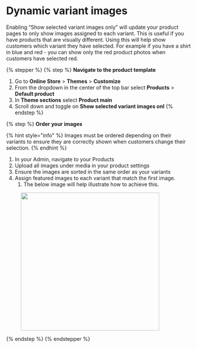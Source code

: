 # Dynamic variant images

Enabling “Show selected variant images only” will update your product pages to only show images assigned to each variant. This is useful if you have products that are visually different. Using this will help show customers which variant they have selected. For example if you have a shirt in blue and red - you can show only the red product photos when customers have selected red.

{% stepper %}
{% step %}
**Navigate to the product template**

1. Go to **Online Store** > **Themes** > **Customize**
2. From the dropdown in the center of the top bar select **Products** > **Default product**
3. In **Theme sections** select **Product main**
4. Scroll down and toggle on **Show selected variant images onl**
{% endstep %}

{% step %}
**Order your images**

{% hint style="info" %}
Images must be ordered depending on their variants to ensure they are correctly shown when customers change their selection.
{% endhint %}

1. In your Admin, navigate to your Products
2. Upload all images under media in your product settings
3. Ensure the images are sorted in the same order as your variants
4. Assign featured images to each variant that match the first image.
   1. The below image will help illustrate how to achieve this.

<div align="left"><figure><img src="https://downloads.intercomcdn.com/i/o/1199111437/9087463c15b310aa77b99f73/Poster%2B-C2-B7%2BProducts%2B-C2-B7%2BBig%2BTote%2B-C2-B7%2BShopify%2B2023-09-06%2B17-32-57.png?expires=1744682400&#x26;signature=dd43a5947eadd3d59a74e56eff20fe252279e325718ec1d77b9cd329e196f06e&#x26;req=dSEuH8h%2FnIVcXvMW1HO4zbU7h%2BpLK%2BDDYKqzdz5v%2BClfFHjA%2FDMSkvnX%2FIpN%0AkZFGLHPiXFILbqaBO9Q%3D%0A" alt="" width="375"><figcaption></figcaption></figure></div>
{% endstep %}
{% endstepper %}
